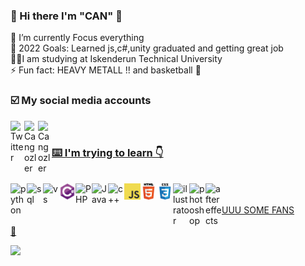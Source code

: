 ###  👋 Hi there I'm "CAN" 👋

👀 I’m currently Focus everything <br>
🎯 2022 Goals: Learned js,c#,unity graduated and getting great job <br>
🧑‍🎓I am studying at Iskenderun Technical University <br>
⚡ Fun fact: HEAVY METALL !! and basketball 🏀

### ☑️ My social media accounts

<a href ="https://twitter.com/CannGozler" target="blank"> <img align="left"  width="22px" alt=Twitter img src="https://cdn.iconscout.com/icon/free/png-256/twitter-241-721979.png">
<a href="https://www.instagram.com/can.gozler/" target="blank"> <img align="left" alt="Cangozler" width="22px" img src="https://cdn.iconscout.com/icon/free/png-256/instagram-53-151118.png">
<a href ="cangzlr23@gmail.com" target="blank"> <img align="left" alt="Cangozler" width="22px" img src="https://cdn.iconscout.com/icon/free/png-256/gmail-2981844-2476484.png">
<br>
 
### ⌨️ I'm trying to learn 👇 <br>
 <br>

<img  align="left" alt="python" width="26px" img src="https://image.flaticon.com/icons/png/512/919/919852.png">
<img align="left" alt="sql" width="26px" img src="https://image.flaticon.com/icons/png/512/2772/2772123.png">
<img align="left" alt="vs" width="26px" img src="https://img.icons8.com/ios-filled/50/000000/visual-basic.png">
<img align="left" width="26px" img src="https://raw.githubusercontent.com/devicons/devicon/master/icons/csharp/csharp-original.svg" alt="ccc">
<img align="left" width="26px" src="https://cdn.iconscout.com/icon/free/png-256/php-99-1175127.png" alt="PHP"/>
<img align="left" width="26px" src="https://cdn.iconscout.com/icon/free/png-256/java-22-225997.png" alt="Java"/>
<img align="left" alt="c++" width="26px" img src="https://image.flaticon.com/icons/png/512/919/919841.png">
<img align="left" alt="js" width="26px" img src="https://raw.githubusercontent.com/github/explore/80688e429a7d4ef2fca1e82350fe8e3517d3494d/topics/javascript/javascript.png">
<img align="left" alt="html" width="26px" img src="https://raw.githubusercontent.com/github/explore/80688e429a7d4ef2fca1e82350fe8e3517d3494d/topics/html/html.png">
<img align="left" alt="css" width="26px" img src="https://raw.githubusercontent.com/github/explore/80688e429a7d4ef2fca1e82350fe8e3517d3494d/topics/css/css.png">
<img align="left" alt="illustrator" width="26px" img src="https://image.flaticon.com/icons/png/512/552/552222.png">
<img align="left" alt="photoshop " width="26px" img src="https://image.flaticon.com/icons/png/512/552/552220.png">
<img align="left" alt=" after effects" width="26px" img src="https://image.flaticon.com/icons/png/512/552/552226.png"> <br> <br>
 <label>UUU SOME FANS </label> <br><br> 👀

 ![](https://komarev.com/ghpvc/?username=Cangozler&label=PROFILE+VIEWS) 
